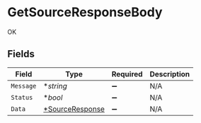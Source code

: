 # GetSourceResponseBody

OK


## Fields

| Field                                  | Type                                   | Required                               | Description                            |
| -------------------------------------- | -------------------------------------- | -------------------------------------- | -------------------------------------- |
| `Message`                              | **string*                              | :heavy_minus_sign:                     | N/A                                    |
| `Status`                               | **bool*                                | :heavy_minus_sign:                     | N/A                                    |
| `Data`                                 | [*SourceResponse](./sourceresponse.md) | :heavy_minus_sign:                     | N/A                                    |